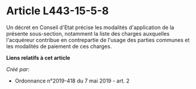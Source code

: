 # Article L443-15-5-8

Un décret en Conseil d'Etat précise les modalités d'application de la présente sous-section, notamment la liste des charges
auxquelles l'acquéreur contribue en contrepartie de l'usage des parties communes et les modalités de paiement de ces charges.

**Liens relatifs à cet article**

_Créé par_:

  - Ordonnance n°2019-418 du 7 mai 2019 - art. 2
